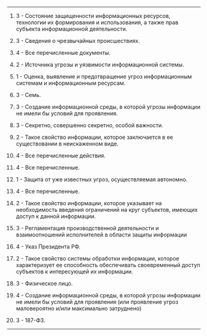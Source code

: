 
---

1. 3 - Состояние защищенности информационных ресурсов, технологии их формирования и использования, а также прав субъекта информационной деятельности.

2. 3 - Сведения о чрезвычайных происшествиях.

3. 4 - Все перечисленные документы.

4. 2 - Источника угрозы и уязвимости информационной системы.

5. 1 - Оценка, выявление и предотвращение угроз информационным системам и информационным ресурсам.

6. 3 - Семь.

7. 3 - Создание информационной среды, в которой угрозы информации не имели бы условий для проявления.

8. 3 - Секретно, совершенно секретно, особой важности.

9. 2 - Такое свойство информации, которое заключается в ее существовании в неискаженном виде.

10. 4 - Все перечисленные действия.

11. 4 - Все перечисленные.

12. 1 - Защита от уже известных угроз, осуществляемая автономно.

13. 4 - Все перечисленные.

14. 2 - Такое свойство информации, которое указывает на необходимость введения ограничений на круг субъектов, имеющих доступ к данной информации.

15. 3 - Регламентация производственной деятельности и взаимоотношений исполнителей в области защиты информации

16. 4 - Указ Президента РФ.

17. 2 - Такое свойство системы обработки информации, которое характеризует ее способность обеспечивать своевременный доступ субъектов к интересующей их информации.

18. 3 - Физическое лицо.

19. 4 - Создание информационной среды, в которой угрозы информации не имели бы условий для проявления (или проявление угроз маловероятно и/или максимально затруднено)

20. 3 - 187-ФЗ.
 ---